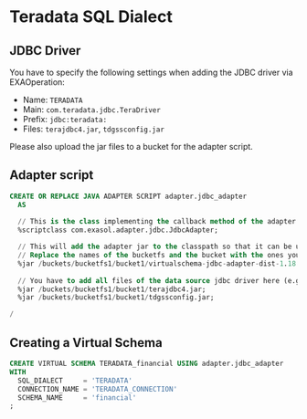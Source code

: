 # Teradata SQL Dialect

## JDBC Driver

You have to specify the following settings when adding the JDBC driver via EXAOperation:

* Name: `TERADATA`
* Main: `com.teradata.jdbc.TeraDriver`
* Prefix: `jdbc:teradata:`
* Files: `terajdbc4.jar`, `tdgssconfig.jar`

Please also upload the jar files to a bucket for the adapter script.

## Adapter script

```sql
CREATE OR REPLACE JAVA ADAPTER SCRIPT adapter.jdbc_adapter 
  AS
  
  // This is the class implementing the callback method of the adapter script
  %scriptclass com.exasol.adapter.jdbc.JdbcAdapter;

  // This will add the adapter jar to the classpath so that it can be used inside the adapter script
  // Replace the names of the bucketfs and the bucket with the ones you used.
  %jar /buckets/bucketfs1/bucket1/virtualschema-jdbc-adapter-dist-1.18.2.jar;
									 
  // You have to add all files of the data source jdbc driver here (e.g. MySQL or Hive)
  %jar /buckets/bucketfs1/bucket1/terajdbc4.jar;
  %jar /buckets/bucketfs1/bucket1/tdgssconfig.jar;

/
```

## Creating a Virtual Schema

```sql
CREATE VIRTUAL SCHEMA TERADATA_financial USING adapter.jdbc_adapter 
WITH
  SQL_DIALECT     = 'TERADATA'
  CONNECTION_NAME = 'TERADATA_CONNECTION'
  SCHEMA_NAME     = 'financial'
;
```